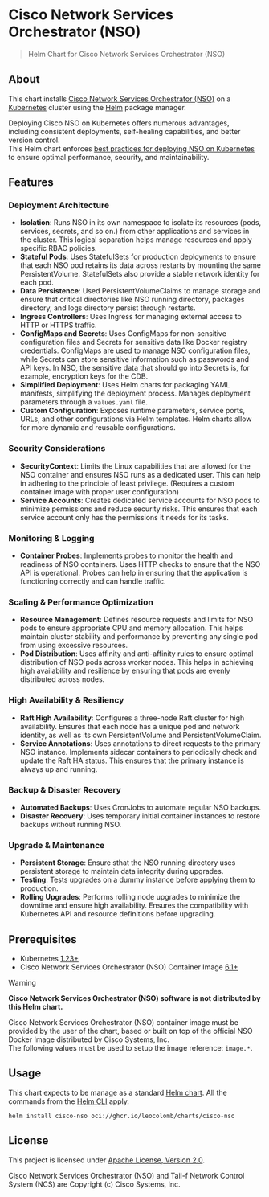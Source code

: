 # Cisco Network Services Orchestrator (NSO)

> Helm Chart for Cisco Network Services Orchestrator (NSO)

## About

This chart installs [Cisco Network Services Orchestrator (NSO)](https://www.cisco.com/c/en/us/products/cloud-systems-management/network-services-orchestrator/index.html)
on a [Kubernetes](https://kubernetes.io) cluster using the [Helm](https://helm.sh) package manager.

Deploying Cisco NSO on Kubernetes offers numerous advantages, including consistent deployments, self-healing capabilities, and better version control.  
This Helm chart enforces [best practices for deploying NSO on Kubernetes](https://developer.cisco.com/docs/nso/deploying-cisco-nso-on-kubernetes/) to ensure optimal performance, security, and maintainability.

## Features

### Deployment Architecture

- **Isolation**: Runs NSO in its own namespace to isolate its resources (pods, services, secrets, and so on.) from other applications and services in the cluster. This logical separation helps manage resources and apply specific RBAC policies.
- **Stateful Pods**: Uses StatefulSets for production deployments to ensure that each NSO pod retains its data across restarts by mounting the same PersistentVolume. StatefulSets also provide a stable network identity for each pod.
- **Data Persistence**: Used PersistentVolumeClaims to manage storage and ensure that critical directories like NSO running directory, packages directory, and logs directory persist through restarts.
- **Ingress Controllers**: Uses Ingress for managing external access to HTTP or HTTPS traffic.
- **ConfigMaps and Secrets**: Uses ConfigMaps for non-sensitive configuration files and Secrets for sensitive data like Docker registry credentials. ConfigMaps are used to manage NSO configuration files, while Secrets can store sensitive information such as passwords and API keys. In NSO, the sensitive data that should go into Secrets is, for example, encryption keys for the CDB.
- **Simplified Deployment**: Uses Helm charts for packaging YAML manifests, simplifying the deployment process. Manages deployment parameters through a `values.yaml` file.
- **Custom Configuration**: Exposes runtime parameters, service ports, URLs, and other configurations via Helm templates. Helm charts allow for more dynamic and reusable configurations.

### Security Considerations

- **SecurityContext**: Limits the Linux capabilities that are allowed for the NSO container and ensures NSO runs as a dedicated user. This can help in adhering to the principle of least privilege. (Requires a custom container image with proper user configuration)
  <!-- - **Ingress and Egress Control**: Implements NetworkPolicies to restrict access to NSO instances and managed devices. Limits the communication to trusted IP ranges and namespaces. -->
- **Service Accounts**: Creates dedicated service accounts for NSO pods to minimize permissions and reduce security risks. This ensures that each service account only has the permissions it needs for its tasks.

### Monitoring & Logging

<!-- - **Observability Exporter**: Exports data in industry-standard formats such as OpenTelemetry. (Requires observability exporter package) -->

- **Container Probes**: Implements probes to monitor the health and readiness of NSO containers. Uses HTTP checks to ensure that the NSO API is operational. Probes can help in ensuring that the application is functioning correctly and can handle traffic.
<!-- - **Logs Rotation**: Implements volumes and sidecar containers to properly rotate logs. This helps to use any standard log forwarder. -->

### Scaling & Performance Optimization

- **Resource Management**: Defines resource requests and limits for NSO pods to ensure appropriate CPU and memory allocation. This helps maintain cluster stability and performance by preventing any single pod from using excessive resources.
- **Pod Distribution**: Uses affinity and anti-affinity rules to ensure optimal distribution of NSO pods across worker nodes. This helps in achieving high availability and resilience by ensuring that pods are evenly distributed across nodes.

### High Availability & Resiliency

- **Raft High Availability**: Configures a three-node Raft cluster for high availability. Ensures that each node has a unique pod and network identity, as well as its own PersistentVolume and PersistentVolumeClaim.
- **Service Annotations**: Uses annotations to direct requests to the primary NSO instance. Implements sidecar containers to periodically check and update the Raft HA status. This ensures that the primary instance is always up and running.

### Backup & Disaster Recovery

- **Automated Backups**: Uses CronJobs to automate regular NSO backups.
- **Disaster Recovery**: Uses temporary initial container instances to restore backups without running NSO.

### Upgrade & Maintenance

- **Persistent Storage**: Ensure sthat the NSO running directory uses persistent storage to maintain data integrity during upgrades.
- **Testing**: Tests upgrades on a dummy instance before applying them to production.
- **Rolling Upgrades**: Performs rolling node upgrades to minimize the downtime and ensure high availability. Ensures the compatibility with Kubernetes API and resource definitions before upgrading.

## Prerequisites

- Kubernetes [1.23+](https://kubernetes.io/releases/)
- Cisco Network Services Orchestrator (NSO) Container Image [6.1+](https://www.cisco.com/c/en/us/products/collateral/cloud-systems-management/network-services-orchestrator/bulletin-c25-742437.html)

> [!warning]
>
> **Cisco Network Services Orchestrator (NSO) software is not distributed by this Helm chart.**
>
> Cisco Network Services Orchestrator (NSO) container image must be provided by the user of the chart,
> based or built on top of the official NSO Docker Image distributed by Cisco Systems, Inc.  
> The following values must be used to setup the image reference: `image.*`.

## Usage

This chart expects to be manage as a standard [Helm chart](https://helm.sh/docs/topics/charts/).
All the commands from the [Helm CLI](https://helm.sh/docs/helm/) apply.

```console
helm install cisco-nso oci://ghcr.io/leocolomb/charts/cisco-nso
```

## License

This project is licensed under [Apache License, Version 2.0](LICENSE).

Cisco Network Services Orchestrator (NSO) and Tail-f Network Control System (NCS) are Copyright (c) Cisco Systems, Inc.
